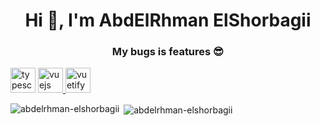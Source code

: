 <h1 align="center">Hi 👋, I'm AbdElRhman ElShorbagii</h1>
<h3 align="center">My bugs is features 😎</h3>
  
 <img src="https://devicons.github.io/devicon/devicon.git/icons/typescript/typescript-original.svg" alt="typescript" width="40" height="40"/> </a> <a href="https://vuejs.org/" target="_blank"> <img src="https://devicons.github.io/devicon/devicon.git/icons/vuejs/vuejs-original-wordmark.svg" alt="vuejs" width="40" height="40"/> </a> <a href="https://vuetifyjs.com/en/" target="_blank"> <img src="https://bestofjs.org/logos/vuetify.svg" alt="vuetify" width="40" height="40"/> </a> </p>

<p><img align="left" src="https://github-readme-stats.vercel.app/api/top-langs/?username=abdelrhman-elshorbagii&layout=compact" alt="abdelrhman-elshorbagii" /></p>

<p>&nbsp;<img align="center" src="https://github-readme-stats.vercel.app/api?username=abdelrhman-elshorbagii&show_icons=true&count_private=true" alt="abdelrhman-elshorbagii" /></p>
